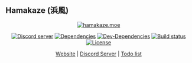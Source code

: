 ## Hamakaze (浜風)

<div align="center">
	<p>
		<a href="https://hamakaze.moe/"><img src="https://u.pomf.is/ptczan.png" alt="hamakaze.moe" /></a>
	</p>
	<p>
		<a href="https://discord.gg/RtsZNk4"><img src="https://discordapp.com/api/guilds/231233647515140096/embed.png" alt="Discord server" /></a>
		<a href="https://david-dm.org/WeebDev/Hamakaze"><img src="https://david-dm.org/WeebDev/Hamakaze/status.svg" alt="Dependencies" /></a>
		<a href="https://david-dm.org/WeebDev/Hamakaze?type=dev"><img src="https://david-dm.org/WeebDev/Hamakaze/dev-status.svg" alt="Dev-Dependencies" /></a>
		<a href="https://travis-ci.org/WeebDev/Hamakaze"><img src="https://travis-ci.org/WeebDev/Hamakaze.svg?branch=master" alt="Build status" /></a>
		<a href="https://github.com/iCrawl/Hamakaze-API/blob/master/LICENSE"><img src="https://img.shields.io/badge/license-MIT-blue.svg" alt="License" /></a>
	</p>
	<p>
		<a href="https://hamakaze.moe/">Website</a> | <a href="https://discord.gg/RtsZNk4">Discord Server</a> | <a href="https://github.com/WeebDev/Hamakaze/projects">Todo list</a>
	</p>
</div>
